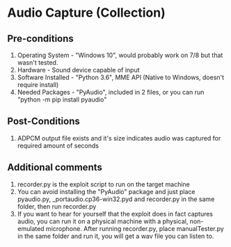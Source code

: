 # Audio Capture (Collection)

## Pre-conditions
1. Operating System - "Windows 10", would probably work on 7/8 but that wasn't tested.
1. Hardware - Sound device capable of input 
1. Software Installed - "Python 3.6", MME API (Native to Windows, doesn't require install)
1. Needed Packages - "PyAudio", included in 2 files, or you can run "python -m pip install pyaudio"

## Post-Conditions
1. ADPCM output file exists and it's size indicates audio was captured for required amount of seconds

## Additional comments
1. recorder.py is the exploit script to run on the target machine
1. You can avoid installing the "PyAudio" package and just place pyaudio.py, _portaudio.cp36-win32.pyd and recorder.py in the same folder, then run recorder.py
1. If you want to hear for yourself that the exploit does in fact captures audio, you can run it on a physical machine with a physical, non-emulated microphone. After running recorder.py, place manualTester.py in the same folder and run it, you will get a wav file you can listen to.
